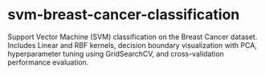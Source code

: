# svm-breast-cancer-classification
Support Vector Machine (SVM) classification on the Breast Cancer dataset. Includes Linear and RBF kernels, decision boundary visualization with PCA, hyperparameter tuning using GridSearchCV, and cross-validation performance evaluation.
